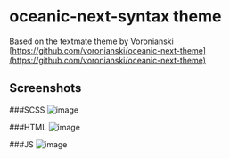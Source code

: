 # oceanic-next-syntax theme

Based on the textmate theme by Voronianski [https://github.com/voronianski/oceanic-next-theme](https://github.com/voronianski/oceanic-next-theme)

## Screenshots

###SCSS
![image](https://raw.githubusercontent.com/smlombardi/oceanic-next-syntax/master/screenshots/scss.png)

###HTML
![image](https://raw.githubusercontent.com/smlombardi/oceanic-next-syntax/master/screenshots/html.png)

###JS
![image](https://raw.githubusercontent.com/smlombardi/oceanic-next-syntax/master/screenshots/js.png)